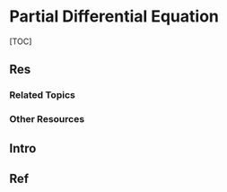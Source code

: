 # Partial Differential Equation

[TOC]



## Res
### Related Topics


### Other Resources



## Intro



## Ref
